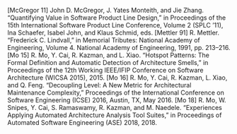 [McGregor 11] John D. McGregor, J. Yates Monteith, and Jie Zhang. “Quantifying Value in Software Product Line Design,” in Proceedings of the 15th International Software Product Line Conference, Volume 2 (SPLC ’11), Ina Schaefer, Isabel John, and Klaus Schmid, eds. [Mettler 91] R. Mettler. “Frederick C. Lindvall,” in Memorial Tributes: National Academy of Engineering, Volume 4. National Academy of Engineering, 1991, pp. 213–216. [Mo 15] R. Mo, Y. Cai, R. Kazman, and L. Xiao. “Hotspot Patterns: The Formal Definition and Automatic Detection of Architecture Smells,” in Proceedings of the 12th Working IEEE/IFIP Conference on Software Architecture (WICSA 2015), 2015. [Mo 16] R. Mo, Y. Cai, R. Kazman, L. Xiao, and Q. Feng. “Decoupling Level: A New Metric for Architectural Maintenance Complexity,” Proceedings of the International Conference on Software Engineering (ICSE) 2016, Austin, TX, May 2016. [Mo 18] R. Mo, W. Snipes, Y. Cai, S. Ramaswamy, R. Kazman, and M. Naedele. “Experiences Applying Automated Architecture Analysis Tool Suites,” in Proceedings of Automated Software Engineering (ASE) 2018, 2018.